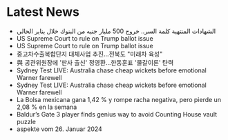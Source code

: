 # Latest News
-  الشهادات المنتهية كلمة السر.. خروج 500 مليار جنيه من البنوك خلال يناير الحالي
-  US Supreme Court to rule on Trump ballot issue
-  US Supreme Court to rule on Trump ballot issue
-  중고차수출복합단지 대체사업 추진…전북도 "미래차 육성"
-  與 공관위원장에 '판사 출신' 정영환…한동훈표 '물갈이론' 탄력
-  Sydney Test LIVE: Australia chase cheap wickets before emotional Warner farewell
-  Sydney Test LIVE: Australia chase cheap wickets before emotional Warner farewell
-  La Bolsa mexicana gana 1,42 % y rompe racha negativa, pero pierde un 2,08 % en la semana
-  Baldur’s Gate 3 player finds genius way to avoid Counting House vault puzzle
-  aspekte vom 26. Januar 2024
